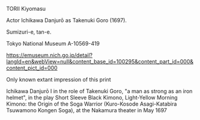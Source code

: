 TORII Kiyomasu

Actor Ichikawa Danjurō as Takenuki Goro (1697). 

Sumizuri-e, tan-e. 

Tokyo National Museum A-10569-419

https://emuseum.nich.go.jp/detail?langId=en&webView=null&content_base_id=100295&content_part_id=000&content_pict_id=000

Only known extant impression of this print

Ichikawa Danjurō I in the role of Takenuki Goro, "a man as strong as an iron helmet", in the play Short Sleeve Black Kimono, Light-Yellow Morning Kimono: the Origin of the Soga Warrior (Kuro-Kosode Asagi-Katabira Tsuwamono Kongen Soga), at the Nakamura theater in May 1697
